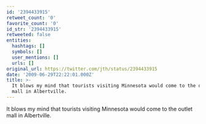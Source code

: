 ```yaml
---
id: '2394433915'
retweet_count: '0'
favorite_count: '0'
id_str: '2394433915'
retweeted: false
entities:
  hashtags: []
  symbols: []
  user_mentions: []
  urls: []
original_url: https://twitter.com/jth/status/2394433915
date: '2009-06-29T22:22:01.000Z'
title: >-
  It blows my mind that tourists visiting Minnesota would come to the outlet
  mall in Albertville.
---
```


It blows my mind that tourists visiting Minnesota would come to the outlet mall in Albertville.